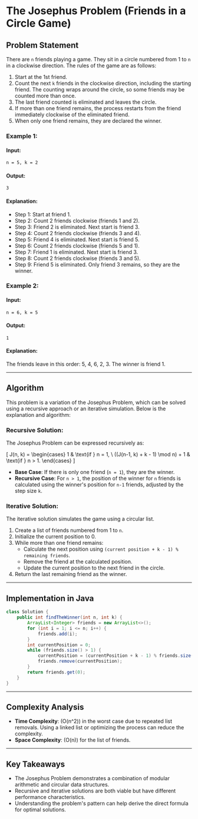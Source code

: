 # The Josephus Problem (Friends in a Circle Game)

## Problem Statement
There are `n` friends playing a game. They sit in a circle numbered from 1 to `n` in a clockwise direction. The rules of the game are as follows:

1. Start at the 1st friend.
2. Count the next `k` friends in the clockwise direction, including the starting friend. The counting wraps around the circle, so some friends may be counted more than once.
3. The last friend counted is eliminated and leaves the circle.
4. If more than one friend remains, the process restarts from the friend immediately clockwise of the eliminated friend.
5. When only one friend remains, they are declared the winner.

### Example 1:
#### Input:
```
n = 5, k = 2
```
#### Output:
```
3
```
#### Explanation:
- Step 1: Start at friend 1.
- Step 2: Count 2 friends clockwise (friends 1 and 2).
- Step 3: Friend 2 is eliminated. Next start is friend 3.
- Step 4: Count 2 friends clockwise (friends 3 and 4).
- Step 5: Friend 4 is eliminated. Next start is friend 5.
- Step 6: Count 2 friends clockwise (friends 5 and 1).
- Step 7: Friend 1 is eliminated. Next start is friend 3.
- Step 8: Count 2 friends clockwise (friends 3 and 5).
- Step 9: Friend 5 is eliminated. Only friend 3 remains, so they are the winner.

### Example 2:
#### Input:
```
n = 6, k = 5
```
#### Output:
```
1
```
#### Explanation:
The friends leave in this order: 5, 4, 6, 2, 3. The winner is friend 1.

---

## Algorithm
This problem is a variation of the Josephus Problem, which can be solved using a recursive approach or an iterative simulation. Below is the explanation and algorithm:

### Recursive Solution:
The Josephus Problem can be expressed recursively as:

\[
J(n, k) =
\begin{cases}
1 & \text{if } n = 1, \\
((J(n-1, k) + k - 1) \mod n) + 1 & \text{if } n > 1.
\end{cases}
\]

- **Base Case**: If there is only one friend (`n = 1`), they are the winner.
- **Recursive Case**: For `n > 1`, the position of the winner for `n` friends is calculated using the winner's position for `n-1` friends, adjusted by the step size `k`.

### Iterative Solution:
The iterative solution simulates the game using a circular list.

1. Create a list of friends numbered from 1 to `n`.
2. Initialize the current position to 0.
3. While more than one friend remains:
   - Calculate the next position using `(current position + k - 1) % remaining friends`.
   - Remove the friend at the calculated position.
   - Update the current position to the next friend in the circle.
4. Return the last remaining friend as the winner.

---

## Implementation in Java
```java
class Solution {
    public int findTheWinner(int n, int k) {
        ArrayList<Integer> friends = new ArrayList<>();
        for (int i = 1; i <= n; i++) {
            friends.add(i);
        }
        int currentPosition = 0;
        while (friends.size() > 1) {
            currentPosition = (currentPosition + k - 1) % friends.size();
            friends.remove(currentPosition);
        }
        return friends.get(0);
    }
}
```

---

## Complexity Analysis
- **Time Complexity**: \(O(n^2)\) in the worst case due to repeated list removals. Using a linked list or optimizing the process can reduce the complexity.
- **Space Complexity**: \(O(n)\) for the list of friends.

---

## Key Takeaways
- The Josephus Problem demonstrates a combination of modular arithmetic and circular data structures.
- Recursive and iterative solutions are both viable but have different performance characteristics.
- Understanding the problem's pattern can help derive the direct formula for optimal solutions.

